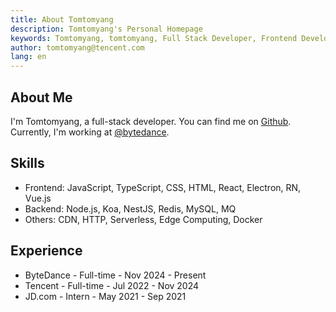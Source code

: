 ```yaml
---
title: About Tomtomyang
description: Tomtomyang's Personal Homepage
keywords: Tomtomyang, tomtomyang, Full Stack Developer, Frontend Developer, Node.js Developer, Developer
author: tomtomyang@tencent.com
lang: en
---
```


## About Me

I'm Tomtomyang, a full-stack developer. You can find me on [Github](https://github.com/tomtomyang). Currently, I'm working at [@bytedance](https://github.com/bytedance).

## Skills

- Frontend: JavaScript, TypeScript, CSS, HTML, React, Electron, RN, Vue.js
- Backend: Node.js, Koa, NestJS, Redis, MySQL, MQ
- Others: CDN, HTTP, Serverless, Edge Computing, Docker

## Experience

- ByteDance - Full-time - Nov 2024 - Present
- Tencent - Full-time - Jul 2022 - Nov 2024
- JD.com - Intern - May 2021 - Sep 2021

